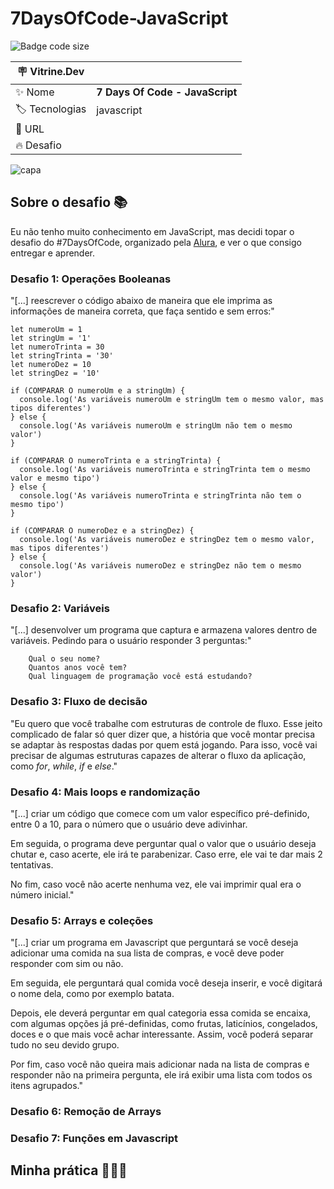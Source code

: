# 7DaysOfCode-JavaScript

![Badge code size](https://img.shields.io/github/languages/code-size/fab-souza/7DaysOfCode-JavaScript)

| :placard: Vitrine.Dev |    |
| -------------  | --- |
| :sparkles: Nome        | **7 Days Of Code - JavaScript**
| :label: Tecnologias | javascript
| :rocket: URL         | 
| :fire: Desafio     |

![capa](https://user-images.githubusercontent.com/67301805/236820170-6b9cd31b-6083-4dae-9e01-d3ec78e47eaa.jpg)

## Sobre o desafio 📚

Eu não tenho muito conhecimento em JavaScript, mas decidi topar o desafio do #7DaysOfCode, organizado pela [Alura](https://www.alura.com.br/), e ver o que consigo entregar e aprender.

### Desafio 1: Operações Booleanas

"[...] reescrever o código abaixo de maneira que ele imprima as informações de maneira correta, que faça sentido e sem erros:"

    let numeroUm = 1
    let stringUm = '1'
    let numeroTrinta = 30
    let stringTrinta = '30'
    let numeroDez = 10
    let stringDez = '10'

    if (COMPARAR O numeroUm e a stringUm) {
      console.log('As variáveis numeroUm e stringUm tem o mesmo valor, mas tipos diferentes')
    } else {
      console.log('As variáveis numeroUm e stringUm não tem o mesmo valor')
    }

    if (COMPARAR O numeroTrinta e a stringTrinta) {
      console.log('As variáveis numeroTrinta e stringTrinta tem o mesmo valor e mesmo tipo')
    } else {
      console.log('As variáveis numeroTrinta e stringTrinta não tem o mesmo tipo')
    }

    if (COMPARAR O numeroDez e a stringDez) {
      console.log('As variáveis numeroDez e stringDez tem o mesmo valor, mas tipos diferentes')
    } else {
      console.log('As variáveis numeroDez e stringDez não tem o mesmo valor')
    }



### Desafio 2: Variáveis

"[...] desenvolver um programa que captura e armazena valores dentro de variáveis. Pedindo para o usuário responder 3 perguntas:"

        Qual o seu nome?
        Quantos anos você tem?
        Qual linguagem de programação você está estudando?


### Desafio 3: Fluxo de decisão

"Eu quero que você trabalhe com estruturas de controle de fluxo. Esse jeito complicado de falar só quer dizer que, a história que você montar precisa se adaptar às respostas dadas por quem está jogando. Para isso, você vai precisar de algumas estruturas capazes de alterar o fluxo da aplicação, como *for*, *while*, *if* e *else*."



### Desafio 4: Mais loops e randomização

"[...] criar um código que comece com um valor específico pré-definido, entre 0 a 10, para o número que o usuário deve adivinhar.

Em seguida, o programa deve perguntar qual o valor que o usuário deseja chutar e, caso acerte, ele irá te parabenizar. Caso erre, ele vai te dar mais 2 tentativas.

No fim, caso você não acerte nenhuma vez, ele vai imprimir qual era o número inicial."







### Desafio 5: Arrays e coleções

"[...] criar um programa em Javascript que perguntará se você deseja adicionar uma comida na sua lista de compras, e você deve poder responder com sim ou não.

Em seguida, ele perguntará qual comida você deseja inserir, e você digitará o nome dela, como por exemplo batata.

Depois, ele deverá perguntar em qual categoria essa comida se encaixa, com algumas opções já pré-definidas, como frutas, laticínios, congelados, doces e o que mais você achar interessante. Assim, você poderá separar tudo no seu devido grupo.

Por fim, caso você não queira mais adicionar nada na lista de compras e responder não na primeira pergunta, ele irá exibir uma lista com todos os itens agrupados."





### Desafio 6: Remoção de Arrays

### Desafio 7: Funções em Javascript

## Minha prática 👩🏻‍💻


